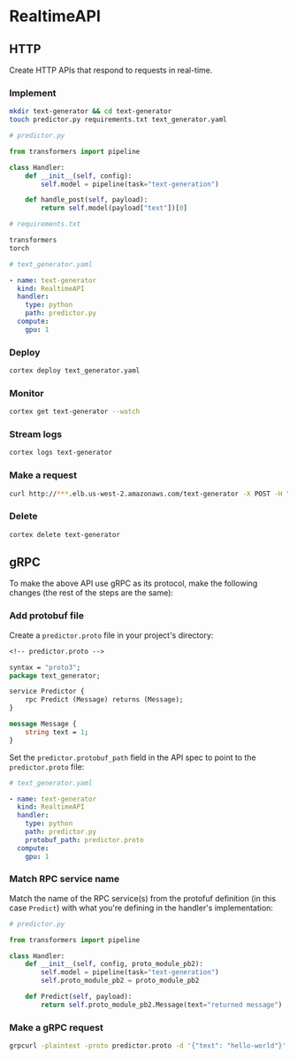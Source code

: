 # RealtimeAPI

## HTTP

Create HTTP APIs that respond to requests in real-time.

### Implement

```bash
mkdir text-generator && cd text-generator
touch predictor.py requirements.txt text_generator.yaml
```

```python
# predictor.py

from transformers import pipeline

class Handler:
    def __init__(self, config):
        self.model = pipeline(task="text-generation")

    def handle_post(self, payload):
        return self.model(payload["text"])[0]
```

```python
# requirements.txt

transformers
torch
```

```yaml
# text_generator.yaml

- name: text-generator
  kind: RealtimeAPI
  handler:
    type: python
    path: predictor.py
  compute:
    gpu: 1
```

### Deploy

```bash
cortex deploy text_generator.yaml
```

### Monitor

```bash
cortex get text-generator --watch
```

### Stream logs

```bash
cortex logs text-generator
```

### Make a request

```bash
curl http://***.elb.us-west-2.amazonaws.com/text-generator -X POST -H "Content-Type: application/json" -d '{"text": "hello world"}'
```

### Delete

```bash
cortex delete text-generator
```

## gRPC

To make the above API use gRPC as its protocol, make the following changes (the rest of the steps are the same):

### Add protobuf file

Create a `predictor.proto` file in your project's directory:

```protobuf
<!-- predictor.proto -->

syntax = "proto3";
package text_generator;

service Predictor {
    rpc Predict (Message) returns (Message);
}

message Message {
    string text = 1;
}
```

Set the `predictor.protobuf_path` field in the API spec to point to the `predictor.proto` file:

```yaml
# text_generator.yaml

- name: text-generator
  kind: RealtimeAPI
  handler:
    type: python
    path: predictor.py
    protobuf_path: predictor.proto
  compute:
    gpu: 1
```

### Match RPC service name

Match the name of the RPC service(s) from the protofuf definition (in this case `Predict`) with what you're defining in the handler's implementation:

```python
# predictor.py

from transformers import pipeline

class Handler:
    def __init__(self, config, proto_module_pb2):
        self.model = pipeline(task="text-generation")
        self.proto_module_pb2 = proto_module_pb2

    def Predict(self, payload):
        return self.proto_module_pb2.Message(text="returned message")
```

### Make a gRPC request

```bash
grpcurl -plaintext -proto predictor.proto -d '{"text": "hello-world"}' ***.elb.us-west-2.amazonaws.com:80 text_generator.Predictor/Predict
```
